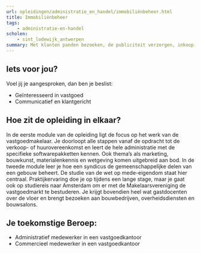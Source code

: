 ```yaml
---
url: opleidingen/administratie_en_handel/immobiliënbeheer.html
title: Immobiliënbeheer
tags:
	- administratie-en-handel
scholen:
	- sint_lodewijk_antwerpen
summary: Met klanten panden bezoeken, de publiciteit verzorgen, inkoop-en verkoopgesprekken voeren en het verlijden van een verkoopakte bijwonen bij de notaris. Het is een greep uit het gevarieerde en boeiende takenpakket van de medewerker in een vastgoedkantoor. Ook administratieve taken horen hier bij:bijhouden van klantenbestanden, verzorgen van mailings, documenten aanvragen, voorbereiden van huur- of koopovereenkomsten, …
---
```


## Iets voor jou?

Voel jij je aangesproken, dan ben je beslist:

* Geïnteresseerd in vastgoed
* Communicatief en klantgericht

## Hoe zit de opleiding in elkaar?

In de eerste module van de opleiding ligt de focus op het werk van de vastgoedmakelaar. Je doorloopt alle stappen vanaf de opdracht tot de verkoop- of huurovereenkomst en leert de hele administratie met de specifieke softwarepakketten kennen. Ook thema’s als marketing, bouwkunst, materialenkennis en wetgeving komen uitgebreid aan bod. In de tweede module leer je hoe een syndicus de gemeenschappelijke delen van een gebouw beheert. De studie van de wet op mede-eigendom staat hier centraal. Praktijkervaring doe je op tijdens een lange stage, maar je gaat ook op studiereis naar Amsterdam om er met de Makelaarsvereniging de vastgoedmarkt te bestuderen. Je krijgt bovendien heel wat gastdocenten over de vloer en brengt bezoeken aan bouwbedrijven, overheidsdiensten en bouwsalons.

## Je toekomstige Beroep:

* Administratief medewerker in een vastgoedkantoor
* Commercieel medewerker in een vastgoedkantoor